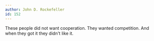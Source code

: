 ```yaml
---
author: John D. Rockefeller
id: 152
---
```


These people did not want cooperation. They wanted competition. And when they got it they didn't like it.